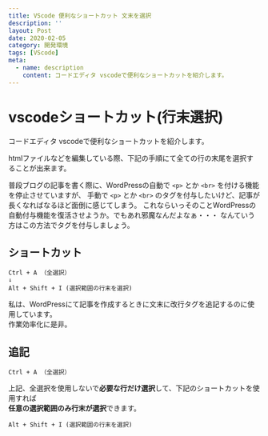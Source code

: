 ```yaml
---
title: VScode 便利なショートカット 文末を選択
description: ''
layout: Post
date: 2020-02-05
category: 開発環境
tags: [VScode]
meta:
  - name: description
    content: コードエディタ vscodeで便利なショートカットを紹介します。 
---
```


<!-- more -->

# vscodeショートカット(行末選択)

コードエディタ vscodeで便利なショートカットを紹介します。 

htmlファイルなどを編集している際、下記の手順にて全ての行の末尾を選択することが出来ます。  

普段ブログの記事を書く際に、WordPressの自動で `<p>` とか `<br>` を付ける機能を停止させていますが、
手動で `<p>` とか `<br>` のタグを付与したいけど、記事が長くなればなるほど面倒に感じてしまう。
これならいっそのことWordPressの自動付与機能を復活させようか。でもあれ邪魔なんだよなぁ・・・
なんていう方はこの方法でタグを付与しましょう。

## ショートカット
```
Ctrl + A （全選択）
↓
Alt + Shift + I (選択範囲の行末を選択)
```
私は、WordPressにて記事を作成するときに文末に改行タグを追記するのに使用しています。  
作業効率化に是非。  

## 追記
```
Ctrl + A （全選択）
```

上記、全選択を使用しないで**必要な行だけ選択**して、下記のショートカットを使用すれば  
**任意の選択範囲のみ行末が選択**できます。

```
Alt + Shift + I (選択範囲の行末を選択)
```
